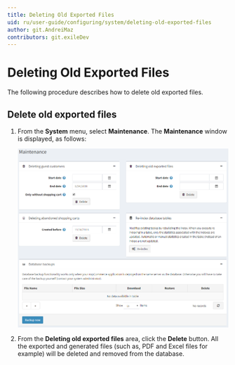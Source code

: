 ```yaml
---
title: Deleting Old Exported Files
uid: ru/user-guide/configuring/system/deleting-old-exported-files
author: git.AndreiMaz
contributors: git.exileDev
---
```


# Deleting Old Exported Files

The following procedure describes how to delete old exported files.

## Delete old exported files

1. From the **System** menu, select **Maintenance**. The **Maintenance** window is displayed, as follows:

    ![Maintenance](_static/deleting-old-exported-files/deleting-old-exported-files.png)
1. From the **Deleting old exported files** area, click the **Delete** button. All the exported and generated files (such as, PDF and Excel files for example) will be deleted and removed from the database.
